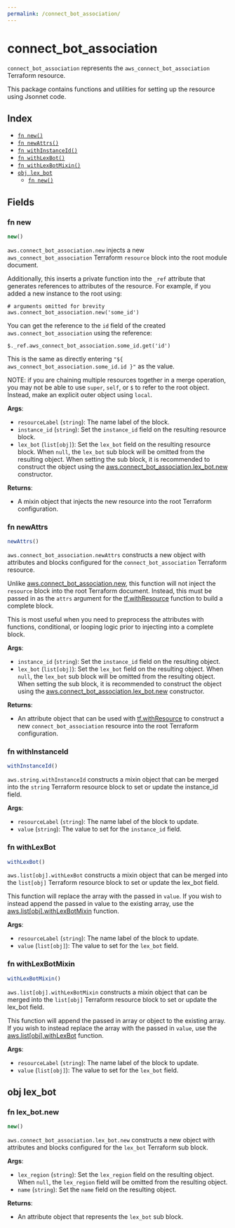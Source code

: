 ```yaml
---
permalink: /connect_bot_association/
---
```


# connect_bot_association

`connect_bot_association` represents the `aws_connect_bot_association` Terraform resource.



This package contains functions and utilities for setting up the resource using Jsonnet code.


## Index

* [`fn new()`](#fn-new)
* [`fn newAttrs()`](#fn-newattrs)
* [`fn withInstanceId()`](#fn-withinstanceid)
* [`fn withLexBot()`](#fn-withlexbot)
* [`fn withLexBotMixin()`](#fn-withlexbotmixin)
* [`obj lex_bot`](#obj-lex_bot)
  * [`fn new()`](#fn-lex_botnew)

## Fields

### fn new

```ts
new()
```


`aws.connect_bot_association.new` injects a new `aws_connect_bot_association` Terraform `resource`
block into the root module document.

Additionally, this inserts a private function into the `_ref` attribute that generates references to attributes of the
resource. For example, if you added a new instance to the root using:

    # arguments omitted for brevity
    aws.connect_bot_association.new('some_id')

You can get the reference to the `id` field of the created `aws.connect_bot_association` using the reference:

    $._ref.aws_connect_bot_association.some_id.get('id')

This is the same as directly entering `"${ aws_connect_bot_association.some_id.id }"` as the value.

NOTE: if you are chaining multiple resources together in a merge operation, you may not be able to use `super`, `self`,
or `$` to refer to the root object. Instead, make an explicit outer object using `local`.

**Args**:
  - `resourceLabel` (`string`): The name label of the block.
  - `instance_id` (`string`): Set the `instance_id` field on the resulting resource block.
  - `lex_bot` (`list[obj]`): Set the `lex_bot` field on the resulting resource block. When `null`, the `lex_bot` sub block will be omitted from the resulting object. When setting the sub block, it is recommended to construct the object using the [aws.connect_bot_association.lex_bot.new](#fn-lex_botnew) constructor.

**Returns**:
- A mixin object that injects the new resource into the root Terraform configuration.


### fn newAttrs

```ts
newAttrs()
```


`aws.connect_bot_association.newAttrs` constructs a new object with attributes and blocks configured for the `connect_bot_association`
Terraform resource.

Unlike [aws.connect_bot_association.new](#fn-new), this function will not inject the `resource`
block into the root Terraform document. Instead, this must be passed in as the `attrs` argument for the
[tf.withResource](https://github.com/tf-libsonnet/core/tree/main/docs#fn-withresource) function to build a complete block.

This is most useful when you need to preprocess the attributes with functions, conditional, or looping logic prior to
injecting into a complete block.

**Args**:
  - `instance_id` (`string`): Set the `instance_id` field on the resulting object.
  - `lex_bot` (`list[obj]`): Set the `lex_bot` field on the resulting object. When `null`, the `lex_bot` sub block will be omitted from the resulting object. When setting the sub block, it is recommended to construct the object using the [aws.connect_bot_association.lex_bot.new](#fn-lex_botnew) constructor.

**Returns**:
  - An attribute object that can be used with [tf.withResource](https://github.com/tf-libsonnet/core/tree/main/docs#fn-withresource) to construct a new `connect_bot_association` resource into the root Terraform configuration.


### fn withInstanceId

```ts
withInstanceId()
```

`aws.string.withInstanceId` constructs a mixin object that can be merged into the `string`
Terraform resource block to set or update the instance_id field.



**Args**:
  - `resourceLabel` (`string`): The name label of the block to update.
  - `value` (`string`): The value to set for the `instance_id` field.


### fn withLexBot

```ts
withLexBot()
```

`aws.list[obj].withLexBot` constructs a mixin object that can be merged into the `list[obj]`
Terraform resource block to set or update the lex_bot field.

This function will replace the array with the passed in `value`. If you wish to instead append the
passed in value to the existing array, use the [aws.list[obj].withLexBotMixin](TODO) function.


**Args**:
  - `resourceLabel` (`string`): The name label of the block to update.
  - `value` (`list[obj]`): The value to set for the `lex_bot` field.


### fn withLexBotMixin

```ts
withLexBotMixin()
```

`aws.list[obj].withLexBotMixin` constructs a mixin object that can be merged into the `list[obj]`
Terraform resource block to set or update the lex_bot field.

This function will append the passed in array or object to the existing array. If you wish
to instead replace the array with the passed in `value`, use the [aws.list[obj].withLexBot](TODO)
function.


**Args**:
  - `resourceLabel` (`string`): The name label of the block to update.
  - `value` (`list[obj]`): The value to set for the `lex_bot` field.


## obj lex_bot



### fn lex_bot.new

```ts
new()
```


`aws.connect_bot_association.lex_bot.new` constructs a new object with attributes and blocks configured for the `lex_bot`
Terraform sub block.



**Args**:
  - `lex_region` (`string`): Set the `lex_region` field on the resulting object. When `null`, the `lex_region` field will be omitted from the resulting object.
  - `name` (`string`): Set the `name` field on the resulting object.

**Returns**:
  - An attribute object that represents the `lex_bot` sub block.

